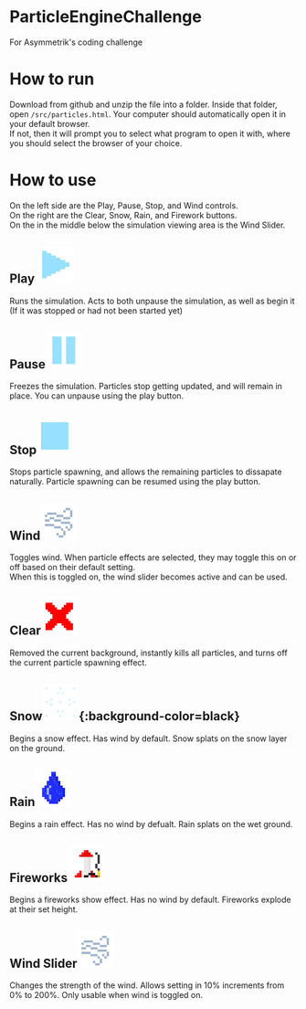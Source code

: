 # ParticleEngineChallenge
For Asymmetrik's coding challenge
# How to run
Download from github and unzip the file into a folder.
Inside that folder, open `/src/particles.html`. Your computer should automatically open it in your default browser. <br>
If not, then it will prompt you to select what program to open it with, where you should select the browser of your choice.

# How to use
On the left side are the Play, Pause, Stop, and Wind controls.<br>
On the right are the Clear, Snow, Rain, and Firework buttons.<br>
On the in the middle below the simulation viewing area is the Wind Slider.

## Play ![play button](https://github.com/iangifford/ParticleEngineChallenge/blob/main/src/assets/page_assets/play.png?raw=true)
Runs the simulation. Acts to both unpause the simulation, as well as begin it (If it was stopped or had not been started yet)

## Pause![pause button](https://github.com/iangifford/ParticleEngineChallenge/blob/main/src/assets/page_assets/pause.png?raw=true)
Freezes the simulation. Particles stop getting updated, and will remain in place. You can unpause using the play button.

## Stop![stop button](https://github.com/iangifford/ParticleEngineChallenge/blob/main/src/assets/page_assets/stop.png?raw=true)
Stops particle spawning, and allows the remaining particles to dissapate naturally. Particle spawning can be resumed using the play button.

## Wind![wind button](https://github.com/iangifford/ParticleEngineChallenge/blob/main/src/assets/page_assets/wind.png?raw=true)
Toggles wind. When particle effects are selected, they may toggle this on or off based on their default setting.<br>
When this is toggled on, the wind slider becomes active and can be used.

## Clear![clear button](https://github.com/iangifford/ParticleEngineChallenge/blob/main/src/assets/page_assets/clear.png?raw=true)
Removed the current background, instantly kills all particles, and turns off the current particle spawning effect.

## Snow![snow button](https://github.com/iangifford/ParticleEngineChallenge/blob/main/src/assets/page_assets/snow.png?raw=true){:background-color=black}
Begins a snow effect. Has wind by default. Snow splats on the snow layer on the ground.

## Rain![rain button](https://github.com/iangifford/ParticleEngineChallenge/blob/main/src/assets/page_assets/rain.png?raw=true)
Begins a rain effect. Has no wind by defualt. Rain splats on the wet ground.

## Fireworks![fireworks button](https://github.com/iangifford/ParticleEngineChallenge/blob/main/src/assets/page_assets/fireworks.png?raw=true)
Begins a fireworks show effect. Has no wind by default. Fireworks explode at their set height.

## Wind Slider![wind slider](https://github.com/iangifford/ParticleEngineChallenge/blob/main/src/assets/page_assets/wind.png?raw=true)
Changes the strength of the wind. Allows setting in 10% increments from 0% to 200%. Only usable when wind is toggled on. 